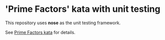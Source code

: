 # 'Prime Factors' kata with unit testing

This repository uses **nose** as the unit testing framework.

See [Prime Factors kata](http://butunclebob.com/ArticleS.UncleBob.ThePrimeFactorsKata) for details.